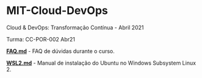 # MIT-Cloud-DevOps

Cloud & DevOps: Transformação Contínua - Abril 2021

Turma: CC-POR-002 Abr21

**[FAQ.md](FAQ.md)** - FAQ de dúvidas durante o curso.

**[WSL2.md](WSL2.md)** - Manual de instalação do Ubuntu no Windows Subsystem Linux 2.
